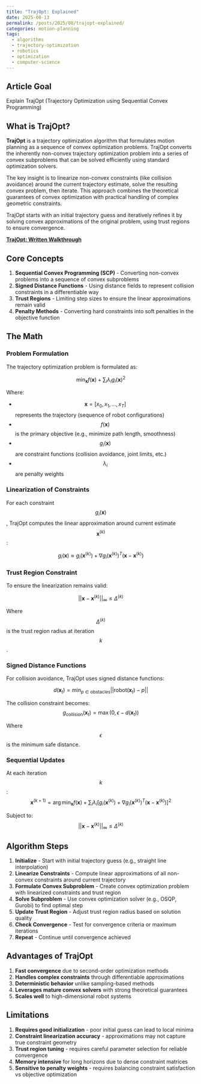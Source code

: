 ```yaml
---
title: "TrajOpt: Explained"
date: 2025-08-13
permalink: /posts/2025/08/trajopt-explained/
categories: motion-planning
tags:
  - algorithms
  - trajectory-optimization
  - robotics
  - optimization
  - computer-science
---
```


## Article Goal
Explain TrajOpt (Trajectory Optimization using Sequential Convex Programming)

## What is TrajOpt?
**TrajOpt** is a trajectory optimization algorithm that formulates motion planning as a sequence of convex optimization problems. TrajOpt converts the inherently non-convex trajectory optimization problem into a series of convex subproblems that can be solved efficiently using standard optimization solvers.

The key insight is to linearize non-convex constraints (like collision avoidance) around the current trajectory estimate, solve the resulting convex problem, then iterate. This approach combines the theoretical guarantees of convex optimization with practical handling of complex geometric constraints.

TrajOpt starts with an initial trajectory guess and iteratively refines it by solving convex approximations of the original problem, using trust regions to ensure convergence.

**[TrajOpt: Written Walkthrough](/files/TrajOpt.pdf)**


## Core Concepts
1. **Sequential Convex Programming (SCP)** - Converting non-convex problems into a sequence of convex subproblems
2. **Signed Distance Functions** - Using distance fields to represent collision constraints in a differentiable way
3. **Trust Regions** - Limiting step sizes to ensure the linear approximations remain valid
4. **Penalty Methods** - Converting hard constraints into soft penalties in the objective function

## The Math

### Problem Formulation
The trajectory optimization problem is formulated as:

$$\min_{\mathbf{x}} f(\mathbf{x}) + \sum_{i} \lambda_i g_i(\mathbf{x})^2$$

Where:
- $$\mathbf{x} = [x_0, x_1, ..., x_T]$$ represents the trajectory (sequence of robot configurations)
- $$f(\mathbf{x})$$ is the primary objective (e.g., minimize path length, smoothness)
- $$g_i(\mathbf{x})$$ are constraint functions (collision avoidance, joint limits, etc.)
- $$\lambda_i$$ are penalty weights

### Linearization of Constraints
For each constraint $$g_i(\mathbf{x})$$, TrajOpt computes the linear approximation around current estimate $$\mathbf{x}^{(k)}$$:

$$g_i(\mathbf{x}) \approx g_i(\mathbf{x}^{(k)}) + \nabla g_i(\mathbf{x}^{(k)})^T (\mathbf{x} - \mathbf{x}^{(k)})$$

### Trust Region Constraint
To ensure the linearization remains valid:

$$||\mathbf{x} - \mathbf{x}^{(k)}||_{\infty} \leq \Delta^{(k)}$$

Where $$\Delta^{(k)}$$ is the trust region radius at iteration $$k$$.

### Signed Distance Functions
For collision avoidance, TrajOpt uses signed distance functions:

$$d(\mathbf{x}_t) = \min_{p \in \text{obstacles}} ||\text{robot}(\mathbf{x}_t) - p||$$

The collision constraint becomes:
$$g_{\text{collision}}(\mathbf{x}_t) = \max(0, \epsilon - d(\mathbf{x}_t))$$

Where $$\epsilon$$ is the minimum safe distance.

### Sequential Updates
At each iteration $$k$$:
$$\mathbf{x}^{(k+1)} = \arg\min_{\mathbf{x}} f(\mathbf{x}) + \sum_i \lambda_i [g_i(\mathbf{x}^{(k)}) + \nabla g_i(\mathbf{x}^{(k)})^T (\mathbf{x} - \mathbf{x}^{(k)})]^2$$

Subject to: $$||\mathbf{x} - \mathbf{x}^{(k)}||_{\infty} \leq \Delta^{(k)}$$

## Algorithm Steps
1. **Initialize** - Start with initial trajectory guess (e.g., straight line interpolation)
2. **Linearize Constraints** - Compute linear approximations of all non-convex constraints around current trajectory
3. **Formulate Convex Subproblem** - Create convex optimization problem with linearized constraints and trust region
4. **Solve Subproblem** - Use convex optimization solver (e.g., OSQP, Gurobi) to find optimal step
5. **Update Trust Region** - Adjust trust region radius based on solution quality
6. **Check Convergence** - Test for convergence criteria or maximum iterations
7. **Repeat** - Continue until convergence achieved



## Advantages of TrajOpt
1. **Fast convergence** due to second-order optimization methods
2. **Handles complex constraints** through differentiable approximations  
3. **Deterministic behavior** unlike sampling-based methods
4. **Leverages mature convex solvers** with strong theoretical guarantees
5. **Scales well** to high-dimensional robot systems

## Limitations
1. **Requires good initialization** - poor initial guess can lead to local minima
2. **Constraint linearization accuracy** - approximations may not capture true constraint geometry
3. **Trust region tuning** - requires careful parameter selection for reliable convergence
4. **Memory intensive** for long horizons due to dense constraint matrices
5. **Sensitive to penalty weights** - requires balancing constraint satisfaction vs objective optimization